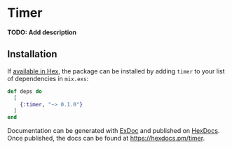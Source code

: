 # Timer

**TODO: Add description**

## Installation

If [available in Hex](https://hex.pm/docs/publish), the package can be installed
by adding `timer` to your list of dependencies in `mix.exs`:

```elixir
def deps do
  [
    {:timer, "~> 0.1.0"}
  ]
end
```

Documentation can be generated with [ExDoc](https://github.com/elixir-lang/ex_doc)
and published on [HexDocs](https://hexdocs.pm). Once published, the docs can
be found at <https://hexdocs.pm/timer>.

